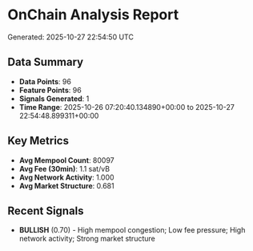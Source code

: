 # OnChain Analysis Report
Generated: 2025-10-27 22:54:50 UTC

## Data Summary
- **Data Points**: 96
- **Feature Points**: 96
- **Signals Generated**: 1
- **Time Range**: 2025-10-26 07:20:40.134890+00:00 to 2025-10-27 22:54:48.899311+00:00

## Key Metrics
- **Avg Mempool Count**: 80097
- **Avg Fee (30min)**: 1.1 sat/vB
- **Avg Network Activity**: 1.000
- **Avg Market Structure**: 0.681

## Recent Signals
- **BULLISH** (0.70) - High mempool congestion; Low fee pressure; High network activity; Strong market structure
